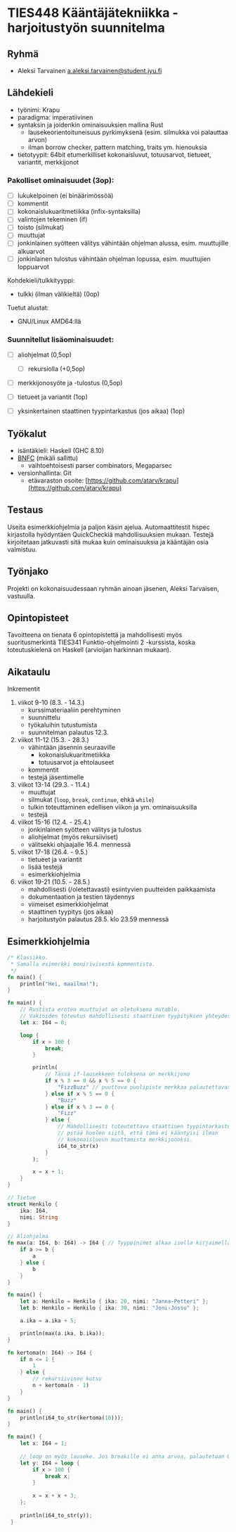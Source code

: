 
# TIES448 Kääntäjätekniikka - harjoitustyön suunnitelma

## Ryhmä
- Aleksi Tarvainen <a.aleksi.tarvainen@student.jyu.fi>

## Lähdekieli
- työnimi: Krapu
- paradigma: imperatiivinen
- syntaksin ja joidenkin ominaisuuksien mallina Rust
    - lausekeorientoituneisuus pyrkimyksenä (esim. silmukka voi palauttaa arvon)
    - ilman borrow checker, pattern matching, traits ym. hienouksia
- tietotyypit: 64bit etumerkilliset kokonaisluvut, totuusarvot, tietueet, variantit, merkkijonot

### Pakolliset ominaisuudet (3op):

- [ ] lukukelpoinen (ei binäärimössöä)
- [ ] kommentit
- [ ] kokonaislukuaritmetiikka (infix-syntaksilla) 
- [ ] valintojen tekeminen (if)
- [ ] toisto (silmukat)
- [ ] muuttujat
- [ ] jonkinlainen syötteen välitys vähintään ohjelman alussa, esim. muuttujille alkuarvot
- [ ] jonkinlainen tulostus vähintään ohjelman lopussa, esim. muuttujien loppuarvot

Kohdekieli/tulkkityyppi: 
- tulkki (ilman välikieltä) (0op)

Tuetut alustat:
- GNU/Linux AMD64:llä

### Suunnitellut lisäominaisuudet:

 - [ ] aliohjelmat (0,5op)
    - [ ] rekursiolla (+0,5op)
- [ ] merkkijonosyöte ja -tulostus (0,5op)
- [ ] tietueet ja variantit (1op)
- [ ] yksinkertainen staattinen tyypintarkastus (jos aikaa) (1op)


## Työkalut
- isäntäkieli: Haskell (GHC 8.10)
- [BNFC](http://bnfc.digitalgrammars.com/) (mikäli sallittu)
    - vaihtoehtoisesti parser combinators, Megaparsec
- versionhallinta: Git
    - etävaraston osoite: [https://github.com/atarv/krapu](https://github.com/atarv/krapu)

## Testaus
Useita esimerkkiohjelmia ja paljon käsin ajelua. Automaattitestit hspec kirjastolla hyödyntäen QuickCheckiä mahdollisuuksien mukaan. Testejä kirjoitetaan jatkuvasti sitä mukaa kuin ominaisuuksia ja kääntäjän osia valmistuu.

## Työnjako
Projekti on kokonaisuudessaan ryhmän ainoan jäsenen, Aleksi Tarvaisen, vastuulla.

## Opintopisteet

Tavoitteena on tienata 6 opintopistettä ja mahdollisesti myös suoritusmerkintä TIES341 Funktio-ohjelmointi 2 -kurssista, koska toteutuskielenä on Haskell (arvioijan harkinnan mukaan).

## Aikataulu
Inkrementit
1. viikot 9-10 (8.3. - 14.3.)
    - kurssimateriaaliin perehtyminen
    - suunnittelu
    - työkaluihin tutustumista
    - suunnitelman palautus 12.3.
2. viikot 11-12 (15.3. - 28.3.)
    - vähintään jäsennin seuraaville
        - kokonaislukuaritmetiikka
        - totuusarvot ja ehtolauseet
    - kommentit
    - testejä jäsentimelle
3. viikot 13-14 (29.3. - 11.4.)
    - muuttujat
    - silmukat (`loop`, `break`, `continue`, ehkä `while`)
    - tulkin toteuttaminen edellisen viikon ja ym. ominaisuuksilla
    - testejä
4. viikot 15-16 (12.4. - 25.4.)
    - jonkinlainen syötteen välitys ja tulostus
    - aliohjelmat (myös rekursiiviset)
    - välitsekki ohjaajalle 16.4. mennessä
5. viikot 17-18 (26.4. - 9.5.)
    - tietueet ja variantit
    - lisää testejä
    - esimerkkiohjelmia
6. viikot 19-21 (10.5. - 28.5.)
    - mahdollisesti (/oletettavasti) esiintyvien puutteiden paikkaamista
    - dokumentaation ja testien täydennys
    - viimeiset esimerkkiohjelmat
    - staattinen tyypitys (jos aikaa)
    - harjoitustyön palautus 28.5. klo 23.59 mennessä

## Esimerkkiohjelmia

```rust
/* Klassikko.
 * Samalla esimerkki monirivisestä kommentista.
 */
fn main() {
    println("Hei, maailma!");
}
```

```rust
fn main() {
    // Rustista eroten muuttujat on oletuksena mutable. 
    // Vakioiden toteutus mahdollisesti staattisen tyypityksen yhteydessä.
    let x: I64 = 0;

    loop {
        if x > 100 {
            break;
        }

        println(
            // Tässä if-lausekkeen tuloksena on merkkijono
            if x % 3 == 0 && x % 5 == 0 {
                "FizzBuzz" // puuttuva puolipiste merkkaa palautettavaa arvoa
            } else if x % 5 == 0 {
                "Buzz"
            } else if x % 3 == 0 {
                "Fizz"
            } else {
                // Mahdollisesti toteutettava staattinen tyypintarkastus
                // pitää huolen siitä, että tämä ei kääntyisi ilman
                // kokonaisluvun muuttamista merkkijonoksi.
                i64_to_str(x)
            }
        );

        x = x + 1;
    }
}
```

```rust
// Tietue
struct Henkilo {
    ika: I64,
    nimi: String
}

// Aliohjelma
fn max(a: I64, b: I64) -> I64 { // Tyyppinimet alkaa isolla kirjaimella
    if a >= b {
        a
    } else {
        b
    }
}

fn main() {
    let a: Henkilo = Henkilo { ika: 20, nimi: "Janna-Petteri" };
    let b: Henkilo = Henkilo { ika: 30, nimi: "Joni-Jossu" };

    a.ika = a.ika + 5;

    println(max(a.ika, b.ika));
}
```

```rust
fn kertoma(n: I64) -> I64 {
    if n <= 1 {
        1
    } else {
        // rekursiivinen kutsu
        n + kertoma(n - 1)
    }
}

fn main() {
    println(i64_to_str(kertoma(10)));
}
```

```rust
fn main() {                                                                      
    let x: I64 = 1;                                                               
                                                                                
    // loop on myös lauseke. Jos breakille ei anna arvoa, palautetaan Unit
    let y: I64 = loop {                                                               
        if x > 100 {                                                             
            break x;  
        }                                                                        
                                                                                
        x = x + x + 3;                                                              
    };                                                                           
                                                                                
    println(i64_to_str(y));
 }                                                                                
```